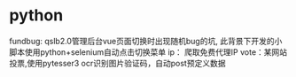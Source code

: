 # python

fundbug: qslb2.0管理后台vue页面切换时出现随机bug的坑, 此背景下开发的小脚本使用python+selenium自动点击切换菜单
ip： 爬取免费代理IP
vote：某网站投票,使用pytesser3 ocr识别图片验证码，自动post预定义数据
